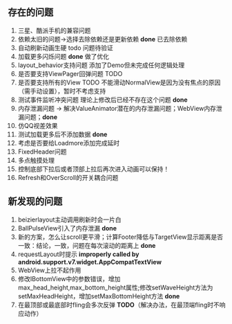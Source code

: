 ## 存在的问题
1. 三星、酷派手机的兼容问题
2. 依赖太旧的问题->选择去除依赖还是更新依赖  **done** 已去除依赖
3. 自动刷新动画生硬  todo 问题待验证
4. 加载更多闪烁问题 **done** 做了优化
5. layout_behavior支持问题 添加了Demo但未完成任何逻辑处理
6. 是否要支持ViewPager回弹问题 TODO
7. 是否要支持所有的View TODO  不能滑动NormalView是因为没有焦点的原因（需手动设置），暂时不考虑支持
8. 测试事件监听冲突问题 理论上修改后已经不存在这个问题 **done**
9. 内存泄漏问题  -> 解决ValueAnimator潜在的内存泄漏问题；WebView内存泄漏问题；**done**
10. 仿QQ视差效果
11. 测试加载更多后不添加数据  **done**
12. 考虑是否要给Loadmore添加完成延时
13. FixedHeader问题
14. 多点触摸处理
15. 控制底部下拉后或者顶部上拉后再次进入动画可以保持！
16. Refresh和OverScroll的开关耦合问题

## 新发现的问题
1. beizierlayout主动调用刷新时会一片白
2. BallPulseView引入了内存泄漏 **done**
3. 新的方案，怎么让scroll更平滑；计算Footer降低与TargetView显示距离是否一致：结论，一致，问题在每次滚动的距离上  **done**
4. requestLayout时提示 **improperly called by android.support.v7.widget.AppCompatTextView**
5. WebView上拉不起作用
6. 修改IBottomView中的参数错误，增加max_head_height,max_bottom_height属性;修改setWaveHeight方法为setMaxHeadHeight，增加setMaxBottomHeight方法  **done**
7. 在最顶部或最底部时fling会多次反弹 **TODO**（解决办法，在最顶端fling时不响应动作）
